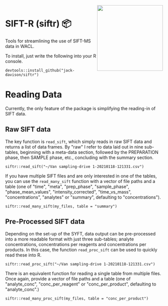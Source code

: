 <a href="https://github.com/jack-davison/siftr">
  <img src="https://github.com/jack-davison/siftr/blob/main/siftr_logo.png" width="210" align="right">
</a>

# SIFT-R (siftr) 📦

Tools for streamlining the use of SIFT-MS data in WACL.

To install, just write the following into your R console.

```
devtools::install_github("jack-davison/siftr")
```

# Reading Data

Currently, the only feature of the package is simplifying the reading-in of SIFT data. 

## Raw SIFT data

The key function is `read_sift`, which simply reads in raw SIFT data and returns a list of data frames. By "raw" I refer to data laid out in nine sub-tables, beginning with a meta-data section, followed by the PREPARATION phase, then SAMPLE phase, etc., concluding with the summary section.

```
siftr::read_sift("~/Van sampling-drive 1-20210118-121331.csv")
```

If you have multiple SIFT files and are only interested in one of the tables, you can use the `read_many_sift` function with a vector of file paths and a table (one of "time", "meta", "prep_phase", "sample_phase", "phase_mean_values", "intensity_corrected", "time_vs_mass", "concentrations", "analytes" or "summary", defaulting to "concentrations").

```
siftr::read_many_sift(my_files, table = "summary")
```

## Pre-Processed SIFT data

Depending on the set-up of the SYFT, data output can be pre-processed into a more readable format with just three sub-tables; analyte concentrations, concentrations per reagents and concentrations per products. In this case, the function `read_proc_sift` can be used to quickly read these into R.

```
siftr::read_proc_sift("~/Van sampling-drive 1-20210118-121331.csv")
```

There is an equivalent function for reading a single table from multiple files. Once again, provide a vector of file paths and a table (one of "analyte_conc", "conc_per_reagent" or "conc_per_product", defaulting to "analyte_conc".)

```
siftr::read_many_proc_sift(my_files, table = "conc_per_product")
```

